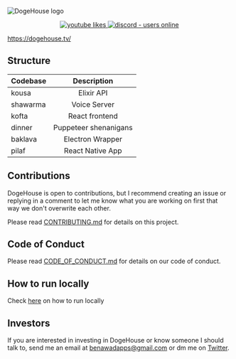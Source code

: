 ![DogeHouse logo](/dogehouse-github.png "DogeHouse")

<p align="center">
  <a href="https://www.youtube.com/watch?v=hy-EhJ_tTQo&t" target="_blank">
    <img src="https://img.shields.io/youtube/likes/hy-EhJ_tTQo?style=for-the-badge" alt="youtube likes" />
  </a>
  <a href="https://discord.gg/wCbKBZF9cV">
    <img src="https://img.shields.io/discord/810571477316403233?style=for-the-badge" alt="discord - users online" />
  </a>
</p>

https://dogehouse.tv/

## Structure

| Codebase |      Description      |
| :------- | :-------------------: |
| kousa    |      Elixir API       |
| shawarma |     Voice Server      |
| kofta    |    React frontend     |
| dinner   | Puppeteer shenanigans |
| baklava  |   Electron Wrapper    |
| pilaf    |   React Native App    |

## Contributions

DogeHouse is open to contributions, but I recommend creating an issue or replying in a comment to let me know what you are working on first that way we don't overwrite each other.

Please read [CONTRIBUTING.md](https://github.com/benawad/dogehouse/blob/master/CONTRIBUTING.md) for details on this project.

## Code of Conduct

Please read [CODE_OF_CONDUCT.md](https://github.com/benawad/dogehouse/blob/master/CODE_OF_CONDUCT.md) for details on our code of conduct.

## How to run locally

Check <a href="https://github.com/benawad/dogehouse/blob/master/CONTRIBUTING.md#local-development">here</a> on how to run locally</a>

## Investors

If you are interested in investing in DogeHouse or know someone I should talk to, send me an email at benawadapps@gmail.com or dm me on [Twitter](https://twitter.com/benawad).
